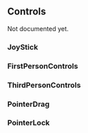 ## Controls

Not documented yet.

### JoyStick

### FirstPersonControls

### ThirdPersonControls

### PointerDrag

### PointerLock
